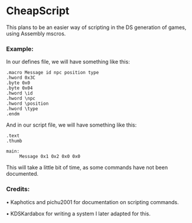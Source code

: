 # CheapScript
This plans to be an easier way of scripting in the DS generation of games, using Assembly mscros.

### Example:
In our defines file, we will have something like this:
``` 
.macro Message id npc position type 
.hword 0x3C
.byte 0x0
.byte 0x04
.hword \id
.hword \npc
.hword \position
.hword \type
.endm
```

And in our script file, we will have something like this:
```
.text
.thumb

main:
     Message 0x1 0x2 0x0 0x0
```

This will take a little bit of time, as some commands have not been documented.


### Credits:
• Kaphotics and pichu2001 for documentation on scripting commands.

• KDSKardabox for writing a system I later adapted for this.
